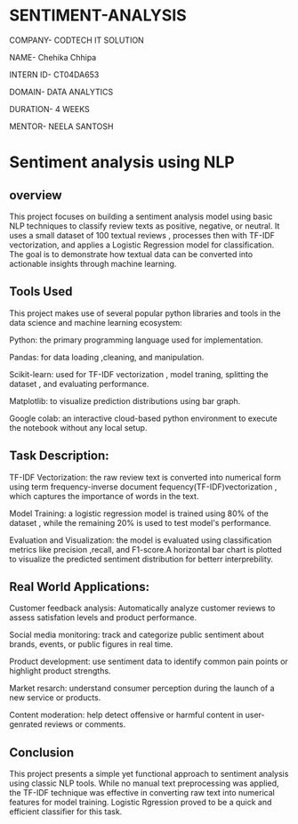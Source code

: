 # SENTIMENT-ANALYSIS

COMPANY- CODTECH IT SOLUTION

NAME- Chehika Chhipa

INTERN ID- CT04DA653

DOMAIN- DATA ANALYTICS

DURATION- 4 WEEKS

MENTOR- NEELA SANTOSH

# Sentiment analysis using NLP

## overview

This project focuses on building a sentiment analysis model using basic NLP techniques to classify review texts as positive, negative, or neutral. It uses a small dataset of 100 textual reviews , processes then with TF-IDF vectorization, and applies a Logistic Regression model for classification. The goal is to demonstrate how textual data can be converted into actionable insights through machine learning.

## Tools Used 

This project makes use of several popular python libraries and tools in the data science and machine learning ecosystem:

Python: the primary programming language used for implementation.

Pandas: for data loading ,cleaning, and manipulation.

Scikit-learn: used for TF-IDF vectorization , model traning, splitting the dataset , and evaluating performance.

Matplotlib: to visualize prediction distributions using bar graph.

Google colab: an interactive cloud-based python environment to execute the notebook without any local setup.

## Task Description:

TF-IDF Vectorization: the raw review text is converted into numerical form using term frequency-inverse document fequency(TF-IDF)vectorization , which captures the importance of words in the text.

Model  Training: a logistic regression model is trained using 80% of the dataset , while the remaining 20% is used to test model's performance.

Evaluation and Visualization: the model is evaluated using classification metrics like precision ,recall, and F1-score.A horizontal bar chart is plotted to visualize the predicted sentiment distribution for betterr interprebility.

## Real World Applications:

Customer feedback analysis: Automatically analyze customer reviews to assess satisfation levels and product performance.

Social media monitoring: track and categorize public sentiment about brands, events, or public figures in real time.

Product development: use sentiment data to identify common pain points or highlight product strengths.

Market resarch: understand consumer perception during the launch of a new service or products.

Content moderation: help detect offensive or harmful content in user-genrated reviews or comments.

## Conclusion 

This project presents a simple yet functional approach to sentiment analysis using classic NLP tools. While no manual text preprocessing was applied, the TF-IDF technique was effective in converting raw text into numerical
features for model training. Logistic Rgression proved to be a quick and efficient classifier for this task.











